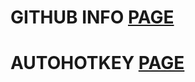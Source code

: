 # GITHUB INFO [PAGE](https://pauljohnsgit.github.io/Gitinfo/)

# AUTOHOTKEY [PAGE](https://pauljohnsgit.github.io/AHK/)

